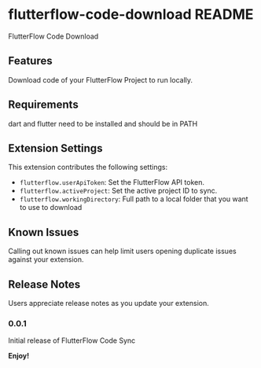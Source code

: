 # flutterflow-code-download README

FlutterFlow Code Download

## Features

Download code of your FlutterFlow Project to run locally.



## Requirements

dart and flutter need to be installed and should be in PATH

## Extension Settings

This extension contributes the following settings:

* `flutterflow.userApiToken`: Set the FlutterFlow API token.
* `flutterflow.activeProject`: Set the active project ID to sync.
* `flutterflow.workingDirectory`: Full path to a local folder that you want to use to download 

## Known Issues

Calling out known issues can help limit users opening duplicate issues against your extension.

## Release Notes

Users appreciate release notes as you update your extension.

### 0.0.1

Initial release of FlutterFlow Code Sync

**Enjoy!**
